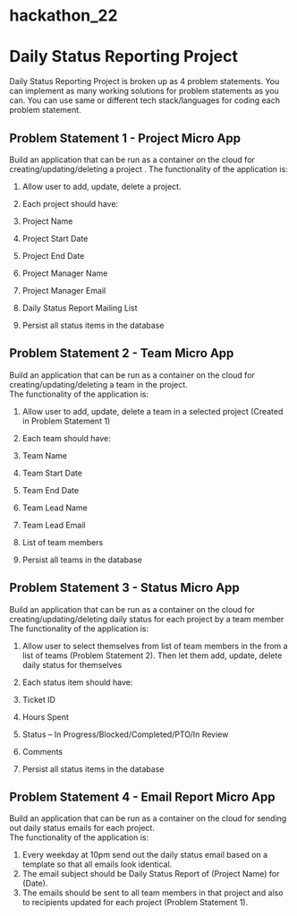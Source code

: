 # hackathon_22

# Daily Status Reporting Project

Daily Status Reporting Project is broken up as 4 problem statements. You can implement as many working solutions for problem statements as you can. You can use same or different tech stack/languages for coding each problem statement.

## Problem Statement 1 - Project Micro App

Build an application that can be run as a container on the cloud for creating/updating/deleting a project . The functionality of the application is:

1.  Allow user to add, update, delete a project.
2.  Each project should have:

1.  Project Name
2.  Project Start Date
3.  Project End Date
4.  Project Manager Name
5.  Project Manager Email
6.  Daily Status Report Mailing List

4.  Persist all status items in the database

## Problem Statement 2 - Team Micro App

Build an application that can be run as a container on the cloud for creating/updating/deleting a team in the project.  
The functionality of the application is:

1.  Allow user to add, update, delete a team in a selected project (Created in Problem Statement 1)
2.  Each team should have:

1.  Team Name
2.  Team Start Date
3.  Team End Date
4.  Team Lead Name
5.  Team Lead Email
6.  List of team members

4.  Persist all teams in the database

## Problem Statement 3 - Status Micro App

Build an application that can be run as a container on the cloud for creating/updating/deleting daily status for each project by a team member  
The functionality of the application is:

1.  Allow user to select themselves from list of team members in the from a list of teams (Problem Statement 2). Then let them add, update, delete daily status for themselves
2.  Each status item should have:

1.  Ticket ID
2.  Hours Spent
3.  Status – In Progress/Blocked/Completed/PTO/In Review
4.  Comments

4.  Persist all status items in the database

## Problem Statement 4 - Email Report Micro App

Build an application that can be run as a container on the cloud for sending out daily status emails for each project.  
The functionality of the application is:

1.  Every weekday at 10pm send out the daily status email based on a template so that all emails look identical.
2.  The email subject should be Daily Status Report of (Project Name) for (Date).
3.  The emails should be sent to all team members in that project and also to recipients updated for each project (Problem Statement 1).
